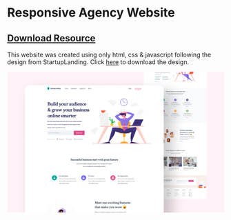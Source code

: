 # Responsive Agency Website

## [Download Resource](https://startuplanding.redq.io/)

This website was created using only html, css & javascript following the design from StartupLanding. Click [here](https://startuplanding.redq.io/) to download the design.

![Agency](./img/preview.png)
